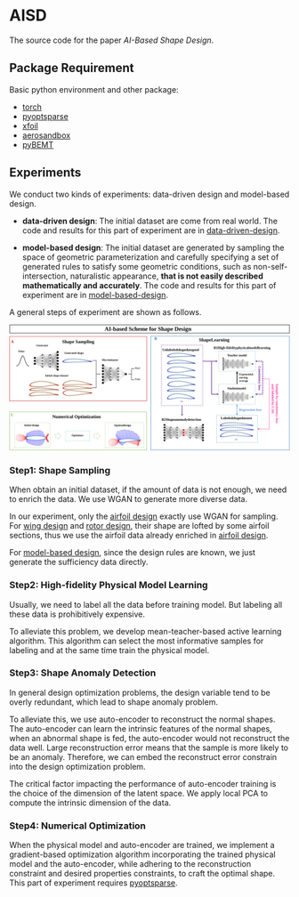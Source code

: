 # AISD
The source code for the paper _AI-Based Shape Design_.


## Package Requirement

Basic python environment and other package:

* [torch](https://pytorch.org/)
* [pyoptsparse](https://mdolab-pyoptsparse.readthedocs-hosted.com/en/latest/)
* [xfoil](https://github.com/DARcorporation/xfoil-python/tree/master)
* [aerosandbox](https://github.com/peterdsharpe/AeroSandbox)
* [pyBEMT](https://github.com/kegiljarhus/pyBEMT)

## Experiments

We conduct two kinds of experiments: data-driven design and model-based design.

* **data-driven design**: The initial dataset are come from real world. The code and results
for this part of experiment are in [data-driven-design](data-driven-design).



* **model-based design**: The initial dataset are generated by sampling the space of geometric
parameterization and carefully specifying a set of generated rules to satisfy some geometric conditions, such as non-self-intersection,
naturalistic appearance, **that is not easily described mathematically and accurately**. The code and results
for this part of experiment are in [model-based-design](model-based-design).

A general steps of experiment are shown as follows.

![AI-based Design Scheme](schemeV3-1-md.svg)

### Step1: Shape Sampling
When obtain an initial dataset, if the amount of data is not enough, we need to
enrich the data. We use WGAN to generate more diverse data. 

In our experiment, only the [airfoil design](data-driven-design/airfoil_design)
exactly use WGAN for sampling. For [wing design](data-driven-design/wing_design) and [rotor design](data-driven-design/rotor_design), their
shape are lofted by some airfoil sections, thus we use the airfoil data already enriched in [airfoil design](data-driven-design/airfoil_design).

For [model-based design](model-based-design), since the design rules are known, we just generate the sufficiency data directly.

### Step2: High-fidelity Physical Model Learning
Usually, we need to label all the data before training model.
But labeling all these data is prohibitively expensive. 

To alleviate this problem, we develop
mean-teacher-based active learning algorithm. This algorithm can select the most informative samples for labeling and
at the same time train the physical model.

### Step3: Shape Anomaly Detection
In general design optimization problems, the design variable tend to be overly redundant,
which lead to shape anomaly problem. 

To alleviate this, we use auto-encoder to reconstruct the normal shapes.
The auto-encoder can learn the intrinsic features of the normal shapes, when an abnormal shape is fed, the auto-encoder
would not reconstruct the data well. Large reconstruction error means that the sample is more likely to be an anomaly.
Therefore, we can embed the reconstruct error constrain into the design optimization problem.

The critical factor impacting the performance of auto-encoder training 
is the choice of the dimension of the latent space. We apply local PCA to compute the intrinsic dimension of the data.


### Step4: Numerical Optimization

When the physical model and auto-encoder are trained, we implement a gradient-based optimization algorithm
incorporating the trained physical model and the auto-encoder, while adhering to the reconstruction constraint and desired
properties constraints, to craft the optimal shape. This part of experiment requires [pyoptsparse](https://mdolab-pyoptsparse.readthedocs-hosted.com/en/latest/).